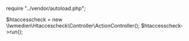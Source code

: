 require "../vendor/autoload.php";

$htaccesscheck = new \Iwmedien\Htaccescheck\Controller\ActionController();
$htaccesscheck->run();